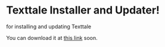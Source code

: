 # Texttale Installer and Updater!

for installing and updating Texttale

You can download it at [this link](http://texttale.ga/installer/TexttaleInstaller.exe) soon.